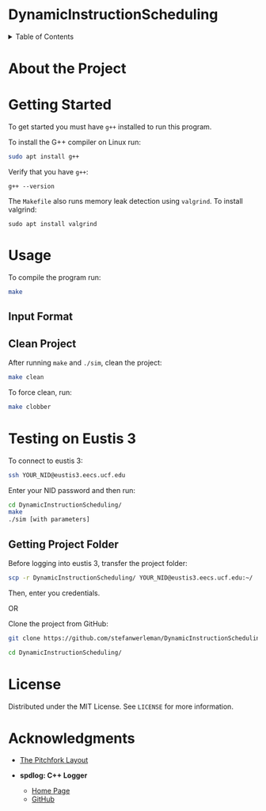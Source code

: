 # DynamicInstructionScheduling

<details>
  <summary>Table of Contents</summary>
  <ol>
    <li>
      <a href="#about-the-project">About The Project</a>
    </li>
    <li>
      <a href="#getting-started">Getting Started</a>
    </li>
    <li>
	<a href="#usage">Usage</a>
    	<ul>
		<li><a href="#input-format">Input Format</a></li>
		<li><a href="#clean-project">Clean Project</a></li>
	</ul>
    </li>
    <li>
      <a href="#testing-on-eustis-3">Testing on Eustis 3</a>
    </li>
    <li><a href="#license">License</a></li>
    <li><a href="#acknowledgments">Acknowledgments</a></li>
  </ol>
</details>

# About the Project

# Getting Started

To get started you must have `g++` installed to run this program.

To install the G++ compiler on Linux run:

```bash
sudo apt install g++
```

Verify that you have `g++`:

```
g++ --version
```

The `Makefile` also runs memory leak detection using `valgrind`. To install valgrind:

```
sudo apt install valgrind
```

# Usage

To compile the program run:

```bash
make
```

## Input Format

## Clean Project

After running `make` and `./sim`, clean the project:

```bash
make clean
```

To force clean, run:

```bash
make clobber
```

# Testing on Eustis 3

To connect to eustis 3:

```bash
ssh YOUR_NID@eustis3.eecs.ucf.edu
```

Enter your NID password and then run:

```bash
cd DynamicInstructionScheduling/
make
./sim [with parameters]
```

## Getting Project Folder

Before logging into eustis 3, transfer the project folder:

```bash
scp -r DynamicInstructionScheduling/ YOUR_NID@eustis3.eecs.ucf.edu:~/
```

Then, enter you credentials.

OR

Clone the project from GitHub:

```bash
git clone https://github.com/stefanwerleman/DynamicInstructionScheduling.git

cd DynamicInstructionScheduling/
```

# License

Distributed under the MIT License. See `LICENSE` for more information.

# Acknowledgments

-   [The Pitchfork Layout](https://api.csswg.org/bikeshed/?force=1&url=https://raw.githubusercontent.com/vector-of-bool/pitchfork/develop/data/spec.bs)

-   **spdlog: C++ Logger**
    -   [Home Page](https://spdlog.docsforge.com/master/)
    -   [GitHub](https://github.com/gabime/spdlog)

